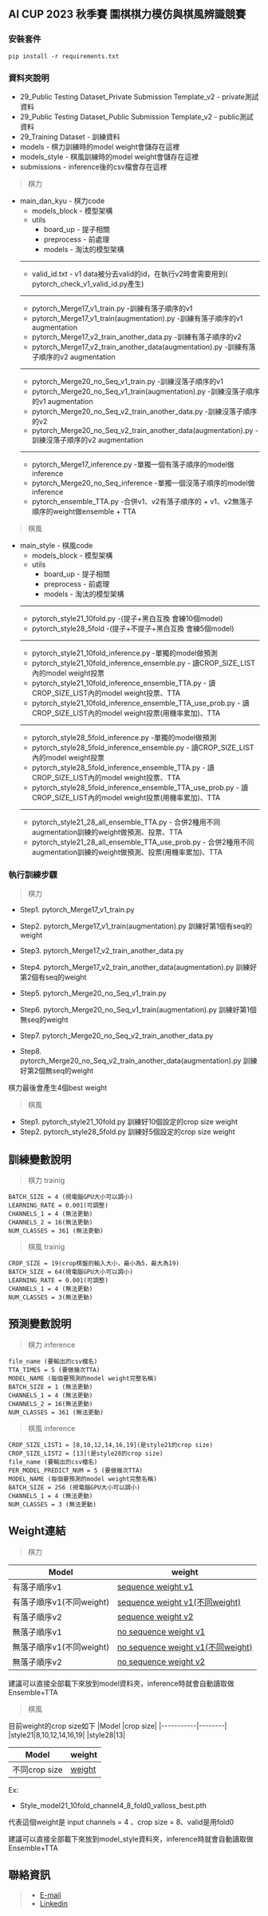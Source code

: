 ## AI CUP 2023 秋季賽 圍棋棋力模仿與棋風辨識競賽

### 安裝套件
```
pip install -r requirements.txt
```


### 資料夾說明

- 29_Public Testing Dataset_Private Submission Template_v2 - private測試資料
- 29_Public Testing Dataset_Public Submission Template_v2 - public測試資料
- 29_Training Dataset - 訓練資料
- models - 棋力訓練時的model weight會儲存在這裡
- models_style - 棋風訓練時的model weight會儲存在這裡
- submissions - inference後的csv檔會存在這裡
>棋力
- main_dan_kyu - 棋力code
  - models_block - 模型架構
  - utils
    - board_up - 提子相關
    - preprocess - 前處理
    - models - 淘汰的模型架構
  ***********
  - valid_id.txt - v1 data被分去valid的id，在執行v2時會需要用到( pytorch_check_v1_valid_id.py產生)
  ***********
  - pytorch_Merge17_v1_train.py -訓練有落子順序的v1
  - pytorch_Merge17_v1_train(augmentation).py -訓練有落子順序的v1 augmentation
  - pytorch_Merge17_v2_train_another_data.py -訓練有落子順序的v2
  - pytorch_Merge17_v2_train_another_data(augmentation).py -訓練有落子順序的v2 augmentation
  ***********
  - pytorch_Merge20_no_Seq_v1_train.py -訓練沒落子順序的v1
  - pytorch_Merge20_no_Seq_v1_train(augmentation).py -訓練沒落子順序的v1 augmentation
  - pytorch_Merge20_no_Seq_v2_train_another_data.py -訓練沒落子順序的v2
  - pytorch_Merge20_no_Seq_v2_train_another_data(augmentation).py -訓練沒落子順序的v2 augmentation
  ***********
  - pytorch_Merge17_inference.py -單獨一個有落子順序的model做inference
  - pytorch_Merge20_no_Seq_inference -單獨一個沒落子順序的model做inference
  - pytorch_ensemble_TTA.py -合併v1、v2有落子順序的 + v1、v2無落子順序的weight做ensemble + TTA

>棋風
- main_style - 棋風code
  - models_block - 模型架構
  - utils
    - board_up - 提子相關
    - preprocess - 前處理
    - models - 淘汰的模型架構
  ***********
  - pytorch_style21_10fold.py -(提子+黑白互換 會練10個model)
  - pytorch_style28_5fold -(提子+不提子+黑白互換 會練5個model)
  ***********
  - pytorch_style21_10fold_inference.py -單獨的model做預測
  - pytorch_style21_10fold_inference_ensemble.py - 讀CROP_SIZE_LIST內的model weight投票
  - pytorch_style21_10fold_inference_ensemble_TTA.py - 讀CROP_SIZE_LIST內的model weight投票、TTA
  - pytorch_style21_10fold_inference_ensemble_TTA_use_prob.py - 讀CROP_SIZE_LIST內的model weight投票(用機率累加)、TTA 
  ***********
  - pytorch_style28_5fold_inference.py -單獨的model做預測
  - pytorch_style28_5fold_inference_ensemble.py - 讀CROP_SIZE_LIST內的model weight投票
  - pytorch_style28_5fold_inference_ensemble_TTA.py - 讀CROP_SIZE_LIST內的model weight投票、TTA
  - pytorch_style28_5fold_inference_ensemble_TTA_use_prob.py - 讀CROP_SIZE_LIST內的model weight投票(用機率累加)、TTA
  ***********
  - pytorch_style21_28_all_ensemble_TTA.py - 合併2種用不同augmentation訓練的weight做預測、投票、TTA
  - pytorch_style21_28_all_ensemble_TTA_use_prob.py - 合併2種用不同augmentation訓練的weight做預測、投票(用機率累加)、TTA


### 執行訓練步驟

>棋力

* Step1. pytorch_Merge17_v1_train.py
* Step2. pytorch_Merge17_v1_train(augmentation).py 訓練好第1個有seq的weight
* Step3. pytorch_Merge17_v2_train_another_data.py 
* Step4. pytorch_Merge17_v2_train_another_data(augmentation).py 訓練好第2個有seq的weight

* Step5. pytorch_Merge20_no_Seq_v1_train.py
* Step6. pytorch_Merge20_no_Seq_v1_train(augmentation).py 訓練好第1個無seq的weight
* Step7. pytorch_Merge20_no_Seq_v2_train_another_data.py 
* Step8. pytorch_Merge20_no_Seq_v2_train_another_data(augmentation).py 訓練好第2個無seq的weight

棋力最後會產生4個best weight

>棋風

* Step1. pytorch_style21_10fold.py 訓練好10個設定的crop size weight
* Step2. pytorch_style28_5fold.py 訓練好5個設定的crop size weight


## 訓練變數說明
>棋力 trainig
```
BATCH_SIZE = 4 (視電腦GPU大小可以調小)
LEARNING_RATE = 0.001(可調整)
CHANNELS_1 = 4 (無法更動)
CHANNELS_2 = 16(無法更動)
NUM_CLASSES = 361 (無法更動)
```

>棋風 trainig
```
CROP_SIZE = 19(crop棋盤的輸入大小，最小為5，最大為19)
BATCH_SIZE = 64(視電腦GPU大小可以調小)
LEARNING_RATE = 0.001(可調整)
CHANNELS_1 = 4 (無法更動)
NUM_CLASSES = 3(無法更動)
```

## 預測變數說明
>棋力 inference
```
file_name (要輸出的csv檔名)
TTA_TIMES = 5 (要做幾次TTA)
MODEL_NAME (每個要預測的model weight完整名稱)
BATCH_SIZE = 1 (無法更動)
CHANNELS_1 = 4 (無法更動)
CHANNELS_2 = 16(無法更動)
NUM_CLASSES = 361 (無法更動)
```

>棋風 inference
```
CROP_SIZE_LIST1 = [8,10,12,14,16,19](是style21的crop size)
CROP_SIZE_LIST2 = [13](是style28的crop size)
file_name (要輸出的csv檔名)
PER_MODEL_PREDICT_NUM = 5 (要做幾次TTA)
MODEL_NAME (每個要預測的model weight完整名稱)
BATCH_SIZE = 256 (視電腦GPU大小可以調小)
CHANNELS_1 = 4 (無法更動)
NUM_CLASSES = 3 (無法更動)
```

## Weight連結
>棋力

|Model      |weight|
|-----------|-------|
|有落子順序v1| [sequence weight v1](https://drive.google.com/file/d/1sr7GstUrPY8k1_TWuPfaS04rdY3ry-B1/view?usp=sharing)     |
|有落子順序v1(不同weight)| [sequence weight v1(不同weight)](https://drive.google.com/file/d/1WkPKuxShDeQgcqpQydr63yrIIePzAOBx/view?usp=sharing)     |
|有落子順序v2|[sequence weight v2](https://drive.google.com/file/d/1KWafMBAS_wKb31mS1w-H94Fa9X8r97W-/view?usp=drive_link)      |
|無落子順序v1|[no sequence weight v1](https://drive.google.com/file/d/1N5NlFc9mps2co7pseQbnqGdxlC8F7Hxi/view?usp=drive_link)      |
|無落子順序v1(不同weight)|[no sequence weight v1(不同weight)](https://drive.google.com/file/d/1RVVcEDYyQStdtVFx7iWgx2eL1iw0zQs-/view?usp=sharing)      |
|無落子順序v2|[no sequence weight v2](https://drive.google.com/file/d/1Sie8fcfYLqVuLc4o5LQT2fy9zorBgina/view?usp=drive_link)      |

建議可以直接全部載下來放到model資料夾，inference時就會自動讀取做Ensemble+TTA

>棋風

目前weight的crop size如下
|Model      |crop size|
|-----------|--------|
|style21|8,10,12,14,16,19|
|style28|13|

|Model      |weight|
|-----------|--------|
|不同crop size|[weight](https://drive.google.com/drive/folders/1YfbbbcYyXpGju2HPiqRv5_j_WsoiASZ2?usp=drive_link)      |

Ex:
  - Style_model21_10fold_channel4_8_fold0_valloss_best.pth

代表這個weight是 input channels = 4 、crop size = 8、valid是用fold0

建議可以直接全部載下來放到model_style資料夾，inference時就會自動讀取做Ensemble+TTA

## 聯絡資訊

> - [E-mail](ennis06205668@gmail.com)
> - [Linkedin](https://www.linkedin.com/in/ting-en-hsu-010728225/)





